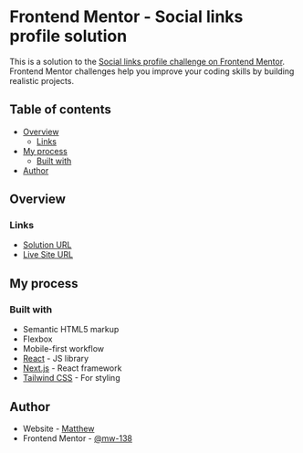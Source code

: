 # Frontend Mentor - Social links profile solution

This is a solution to the [Social links profile challenge on Frontend Mentor](https://www.frontendmentor.io/challenges/social-links-profile-UG32l9m6dQ). Frontend Mentor challenges help you improve your coding skills by building realistic projects.

## Table of contents

- [Overview](#overview)
  - [Links](#links)
- [My process](#my-process)
  - [Built with](#built-with)
- [Author](#author)

## Overview

### Links

- [Solution URL](https://www.frontendmentor.io/solutions/social-profile-links-using-css-flexbox-slYuQuflBE)
- [Live Site URL](https://frontendmentor-social-links-profile-self.vercel.app/)

## My process

### Built with

- Semantic HTML5 markup
- Flexbox
- Mobile-first workflow
- [React](https://reactjs.org/) - JS library
- [Next.js](https://nextjs.org/) - React framework
- [Tailwind CSS](https://tailwindcss.com/) - For styling

## Author

- Website - [Matthew](https://mw138-portfolio.vercel.app/)
- Frontend Mentor - [@mw-138](https://www.frontendmentor.io/profile/mw-138)
